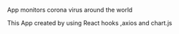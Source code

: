 App monitors corona virus around the world

This App created by using React hooks ,axios and chart.js
